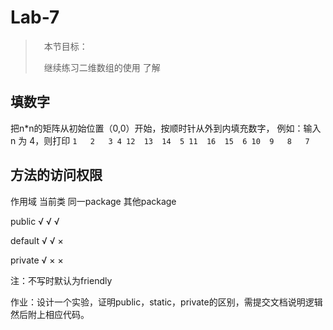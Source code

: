 # Lab-7

>　本节目标：
>
>　继续练习二维数组的使用
>  了解

## 填数字

把n*n的矩阵从初始位置（0,0）开始，按顺时针从外到内填充数字，
例如：输入 n 为 4，则打印
`1   2   3 4
12  13  14  5
11  16  15  6
10  9   8   7`

## 方法的访问权限

作用域       当前类    同一package        其他package
 
 public        √         √                        √
 
 default       √          √                        ×
 
 private        √          ×                       ×
 
注：不写时默认为friendly

作业：设计一个实验，证明public，static，private的区别，需提交文档说明逻辑然后附上相应代码。
